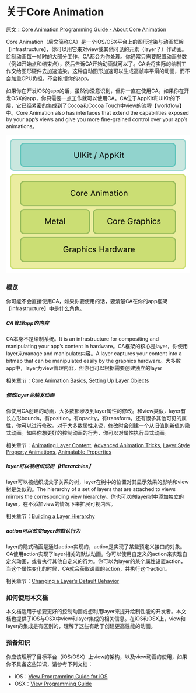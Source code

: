 # 关于Core Animation

[原文：Core Animation Programming Guide - About Core Animation](https://developer.apple.com/library/content/documentation/Cocoa/Conceptual/CoreAnimation_guide/Introduction/Introduction.html#//apple_ref/doc/uid/TP40004514-CH1-SW1)

Core Animation（后文简称CA）是一个iOS/OSX平台上的图形渲染与动画框架【infrastructure】，你可以用它来对view或其他可见的元素（layer？）作动画。绘制动画每一帧时的大部分工作，CA都会为你处理。你通常只需要配置动画参数（例如开始点和结束点），然后告诉CA开始动画就可以了。CA会将实际的绘制工作交给图形硬件去加速渲染。这种自动图形加速可以生成高帧率平滑的动画，而不会加重CPU负担，不会拖慢你的app。

如果你在开发iOS的app的话，虽然你没意识到，但你一直在使用CA。如果你在开发OSX的app，你只需要一点工作就可以使用CA。CA位于AppKit和UIKit的下层，它已经紧密的集成到了Cocoa和Cocoa Touch中view的流程【workflow】中。Core Animation also has interfaces that extend the capabilities exposed by your app’s views and give you more fine-grained control over your app’s animations。

![](image/ca_architecture_2x.png)

### 概览
你可能不会直接使用CA，如果你要使用的话，要清楚CA在你的app框架【infrastructure】中是什么角色。

##### CA管理app的内容
CA本身不是绘制系统。It is an infrastructure for compositing and manipulating your app’s content in hardware。CA框架的核心是layer，你使用layer来manage and manipulate内容。A layer captures your content into a bitmap that can be manipulated easily by the graphics hardware。大多数app中，layer为view管理内容，但你也可以根据需要创建独立的layer

相关章节：[Core Animation Basics](), [Setting Up Layer Objects]()

##### 修改layer会触发动画
你使用CA创建的动画，大多数都涉及到layer属性的修改。和view类似，layer有长方形bounds，有position，有opacity，有transform，还有很多其他可见的属性，你可以进行修改。对于大多数属性来说，修改时会创建一个从旧值到新值的隐式动画。如果你想更好的控制动画的行为，你可以对属性执行显式动画。

相关章节：[Animating Layer Content](), [Advanced Animation Tricks](), [Layer Style Property Animations](), [Animatable Properties]()

##### layer可以被组织成树【Hierarchies】
layer可以被组织成父子关系的树，layer在树中的位置对其显示效果的影响和view树是类似的。The hierarchy of a set of layers that are attached to views mirrors the corresponding view hierarchy。你也可以向layer树中添加独立的layer，在不添加view的情况下来扩展可视内容。

相关章节：[Building a Layer Hierarchy]()


##### action可以改变layer的默认行为
layer的隐式动画是通过action实现的，action是实现了某些预定义接口的对象。CA使用action实现了layer相关的默认动画。你可以使用自定义的action来实现自定义动画，或者执行其他自定义的行为。你可以为layer的某个属性设置action，当这个属性变化的时候，CA就会获取设置的action，并执行这个action。

相关章节：[Changing a Layer’s Default Behavior]()

### 如何使用本文档
本文档适用于想要更好的控制动画或想利用layer来提升绘制性能的开发者。本文档也提供了iOS与OSX中view和layer集成的相关信息。在iOS和OSX上，view和layer的集成是有区别的，理解了这些有助于创建更高性能的动画。

### 预备知识
你应该理解了目标平台（iOS/OSX）上view的架构，以及view动画的使用，如果你不具备这些知识，请参考下列文档：

- iOS：[View Programming Guide for iOS](https://developer.apple.com/library/content/documentation/WindowsViews/Conceptual/ViewPG_iPhoneOS/Introduction/Introduction.html#//apple_ref/doc/uid/TP40009503)
- OSX：[View Programming Guide](https://developer.apple.com/library/content/documentation/Cocoa/Conceptual/CocoaViewsGuide/Introduction/Introduction.html#//apple_ref/doc/uid/TP40002978)

